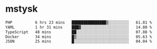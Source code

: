 # mstysk

<!--START_SECTION:waka-->

```txt
PHP          6 hrs 23 mins   ███████████████▒░░░░░░░░░   61.81 %
YAML         1 hr 31 mins    ███▓░░░░░░░░░░░░░░░░░░░░░   14.80 %
TypeScript   48 mins         ██░░░░░░░░░░░░░░░░░░░░░░░   07.88 %
Docker       34 mins         █▒░░░░░░░░░░░░░░░░░░░░░░░   05.63 %
JSON         25 mins         █░░░░░░░░░░░░░░░░░░░░░░░░   04.04 %
```

<!--END_SECTION:waka-->
